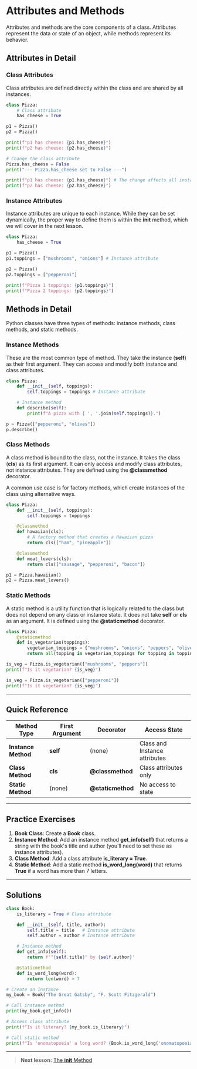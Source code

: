 
# Attributes and Methods

Attributes and methods are the core components of a class. Attributes represent the data or state of an object, while methods represent its behavior.

## Attributes in Detail

### Class Attributes

Class attributes are defined directly within the class and are shared by all instances.

```python
class Pizza:
    # Class attribute
    has_cheese = True

p1 = Pizza()
p2 = Pizza()

print(f"p1 has cheese: {p1.has_cheese}")
print(f"p2 has cheese: {p2.has_cheese}")

# Change the class attribute
Pizza.has_cheese = False
print("--- Pizza.has_cheese set to False ---")

print(f"p1 has cheese: {p1.has_cheese}") # The change affects all instances
print(f"p2 has cheese: {p2.has_cheese}")
```

### Instance Attributes

Instance attributes are unique to each instance. While they can be set dynamically, the proper way to define them is within the ****init**** method, which we will cover in the next lesson.

```python
class Pizza:
    has_cheese = True

p1 = Pizza()
p1.toppings = ["mushrooms", "onions"] # Instance attribute

p2 = Pizza()
p2.toppings = ["pepperoni"]

print(f"Pizza 1 toppings: {p1.toppings}")
print(f"Pizza 2 toppings: {p2.toppings}")
```

## Methods in Detail

Python classes have three types of methods: instance methods, class methods, and static methods.

### Instance Methods

These are the most common type of method. They take the instance (**self**) as their first argument. They can access and modify both instance and class attributes.

```python
class Pizza:
    def __init__(self, toppings):
        self.toppings = toppings # Instance attribute

    # Instance method
    def describe(self):
        print(f"A pizza with { ', '.join(self.toppings)}.")

p = Pizza(["pepperoni", "olives"])
p.describe()
```

### Class Methods

A class method is bound to the class, not the instance. It takes the class (**cls**) as its first argument. It can only access and modify class attributes, not instance attributes. They are defined using the **@classmethod** decorator.

A common use case is for factory methods, which create instances of the class using alternative ways.

```python
class Pizza:
    def __init__(self, toppings):
        self.toppings = toppings

    @classmethod
    def hawaiian(cls):
        # A factory method that creates a Hawaiian pizza
        return cls(["ham", "pineapple"])

    @classmethod
    def meat_lovers(cls):
        return cls(["sausage", "pepperoni", "bacon"])

p1 = Pizza.hawaiian()
p2 = Pizza.meat_lovers()
```

### Static Methods

A static method is a utility function that is logically related to the class but does not depend on any class or instance state. It does not take **self** or **cls** as an argument. It is defined using the **@staticmethod** decorator.

```python
class Pizza:
    @staticmethod
    def is_vegetarian(toppings):
        vegetarian_toppings = {"mushrooms", "onions", "peppers", "olives", "pineapple"}
        return all(topping in vegetarian_toppings for topping in toppings)

is_veg = Pizza.is_vegetarian(["mushrooms", "peppers"])
print(f"Is it vegetarian? {is_veg}")

is_veg = Pizza.is_vegetarian(["pepperoni"])
print(f"Is it vegetarian? {is_veg}")
```

---

## Quick Reference

| Method Type       | First Argument | Decorator       | Access State                  |
| ----------------- | -------------- | --------------- | ----------------------------- |
| **Instance Method** | **self**         | (none)          | Class and Instance attributes |
| **Class Method**    | **cls**          | **@classmethod**  | Class attributes only         |
| **Static Method**   | (none)         | **@staticmethod**| No access to state            |

---

## Practice Exercises

1. **Book Class**: Create a **Book** class.
2. **Instance Method**: Add an instance method **get_info(self)** that returns a string with the book's title and author (you'll need to set these as instance attributes).
3. **Class Method**: Add a class attribute **is_literary = True**.
4. **Static Method**: Add a static method **is_word_long(word)** that returns **True** if a word has more than 7 letters.

---

## Solutions

```python
class Book:
    is_literary = True # Class attribute

    def __init__(self, title, author):
        self.title = title   # Instance attribute
        self.author = author # Instance attribute

    # Instance method
    def get_info(self):
        return f'"{self.title}" by {self.author}'

    @staticmethod
    def is_word_long(word):
        return len(word) > 7

# Create an instance
my_book = Book("The Great Gatsby", "F. Scott Fitzgerald")

# Call instance method
print(my_book.get_info())

# Access class attribute
print(f"Is it literary? {my_book.is_literary}")

# Call static method
print(f"Is 'onomatopoeia' a long word? {Book.is_word_long('onomatopoeia')}")
```

---
> **Next lesson:** [The ****init**** Method](init-method)
